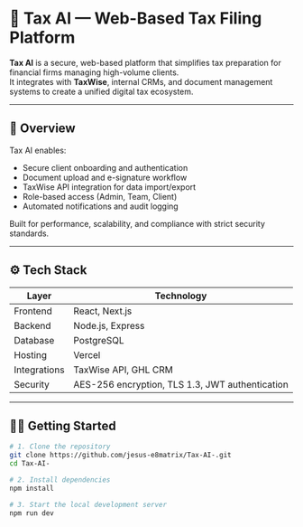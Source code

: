 # 🧾 Tax AI — Web-Based Tax Filing Platform

**Tax AI** is a secure, web-based platform that simplifies tax preparation for financial firms managing high-volume clients.  
It integrates with **TaxWise**, internal CRMs, and document management systems to create a unified digital tax ecosystem.

---

## 🚀 Overview

Tax AI enables:
- Secure client onboarding and authentication  
- Document upload and e-signature workflow  
- TaxWise API integration for data import/export  
- Role-based access (Admin, Team, Client)  
- Automated notifications and audit logging  

Built for performance, scalability, and compliance with strict security standards.

---

## ⚙️ Tech Stack

| Layer | Technology |
|-------|-------------|
| Frontend | React, Next.js |
| Backend | Node.js, Express |
| Database | PostgreSQL |
| Hosting | Vercel |
| Integrations | TaxWise API, GHL CRM |
| Security | AES-256 encryption, TLS 1.3, JWT authentication |

---

## 🧑‍💻 Getting Started

```bash
# 1. Clone the repository
git clone https://github.com/jesus-e8matrix/Tax-AI-.git
cd Tax-AI-

# 2. Install dependencies
npm install

# 3. Start the local development server
npm run dev
